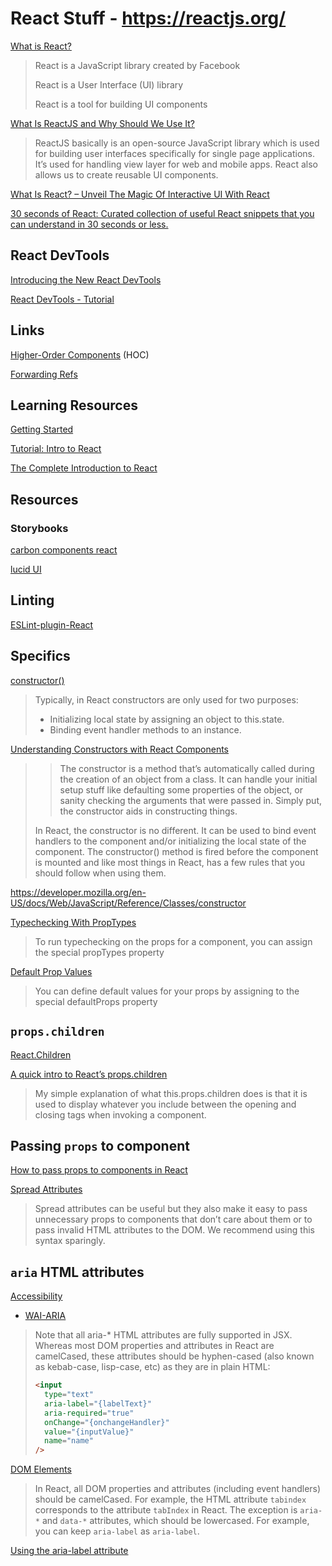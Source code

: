 # React Stuff - https://reactjs.org/

[What is React?](https://www.w3schools.com/whatis/whatis_react.asp)

> React is a JavaScript library created by Facebook
>
> React is a User Interface (UI) library
>
> React is a tool for building UI components

[What Is ReactJS and Why Should We Use It?](https://www.c-sharpcorner.com/article/what-and-why-reactjs/)

> ReactJS basically is an open-source JavaScript library which is used for building user interfaces specifically for single page applications. It’s used for handling view layer for web and mobile apps. React also allows us to create reusable UI components.

[What Is React? – Unveil The Magic Of Interactive UI With React](https://www.edureka.co/blog/what-is-react/)

[30 seconds of React: Curated collection of useful React snippets that you can understand in 30 seconds or less.](https://github.com/30-seconds/30-seconds-of-react#datalist)

## React DevTools

[Introducing the New React DevTools](https://reactjs.org/blog/2019/08/15/new-react-devtools.html)

[React DevTools - Tutorial](https://react-devtools-tutorial.now.sh)

## Links

[Higher-Order Components](https://reactjs.org/docs/higher-order-components.html) (HOC)

[Forwarding Refs](https://reactjs.org/docs/forwarding-refs.html)

## Learning Resources

[Getting Started](https://reactjs.org/docs/getting-started.html)

[Tutorial: Intro to React](https://reactjs.org/tutorial/tutorial.html)

[The Complete Introduction to React](https://jscomplete.com/learn/complete-intro-react#the-react-language)

## Resources

### Storybooks

[carbon components react](http://react.carbondesignsystem.com/?path=/story/accordion--default)

[lucid UI](https://appnexus.github.io/lucid/?path=/story/documentation--introduction)

## Linting

[ESLint-plugin-React](https://github.com/yannickcr/eslint-plugin-react)

## Specifics

[constructor()](https://reactjs.org/docs/react-component.html#constructor)

> Typically, in React constructors are only used for two purposes:
>
> - Initializing local state by assigning an object to this.state.
> - Binding event handler methods to an instance.

[Understanding Constructors with React Components](https://alligator.io/react/constructors-with-react-components/)

> > The constructor is a method that’s automatically called during the creation of an object from a class. It can handle your initial setup stuff like defaulting some properties of the object, or sanity checking the arguments that were passed in. Simply put, the constructor aids in constructing things.
>
> In React, the constructor is no different. It can be used to bind event handlers to the component and/or initializing the local state of the component. The constructor() method is fired before the component is mounted and like most things in React, has a few rules that you should follow when using them.

https://developer.mozilla.org/en-US/docs/Web/JavaScript/Reference/Classes/constructor

[Typechecking With PropTypes](https://reactjs.org/docs/typechecking-with-proptypes.html)

> To run typechecking on the props for a component, you can assign the special propTypes property

[Default Prop Values](https://reactjs.org/docs/typechecking-with-proptypes.html#default-prop-values)

> You can define default values for your props by assigning to the special defaultProps property

## `props.children`

[React.Children](https://reactjs.org/docs/react-api.html#react.children)

[A quick intro to React’s props.children](https://codeburst.io/a-quick-intro-to-reacts-props-children-cb3d2fce4891)

> My simple explanation of what this.props.children does is that it is used to display whatever you include between the opening and closing tags when invoking a component.

## Passing `props` to component

[How to pass props to components in React](https://www.robinwieruch.de/react-pass-props-to-component/#react-props-vs-state)

[Spread Attributes](https://reactjs.org/docs/jsx-in-depth.html#spread-attributes)

> Spread attributes can be useful but they also make it easy to pass unnecessary props to components that don’t care about them or to pass invalid HTML attributes to the DOM. We recommend using this syntax sparingly.

## `aria` HTML attributes

[Accessibility](https://reactjs.org/docs/accessibility.html)

- [WAI-ARIA](https://reactjs.org/docs/accessibility.html#wai-aria)

> Note that all aria-\* HTML attributes are fully supported in JSX. Whereas most DOM properties and attributes in React are camelCased, these attributes should be hyphen-cased (also known as kebab-case, lisp-case, etc) as they are in plain HTML:
>
> ```html
> <input
>   type="text"
>   aria-label="{labelText}"
>   aria-required="true"
>   onChange="{onchangeHandler}"
>   value="{inputValue}"
>   name="name"
> />
> ```

[DOM Elements](https://reactjs.org/docs/dom-elements.html)

> In React, all DOM properties and attributes (including event handlers) should be camelCased. For example, the HTML attribute `tabindex` corresponds to the attribute `tabIndex` in React. The exception is `aria-*` and `data-*` attributes, which should be lowercased. For example, you can keep `aria-label` as `aria-label`.

[Using the aria-label attribute](https://developer.mozilla.org/en-US/docs/Web/Accessibility/ARIA/ARIA_Techniques/Using_the_aria-label_attribute)
